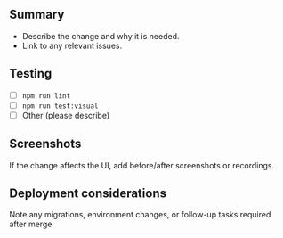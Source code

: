 ## Summary
- Describe the change and why it is needed.
- Link to any relevant issues.

## Testing
- [ ] `npm run lint`
- [ ] `npm run test:visual`
- [ ] Other (please describe)

## Screenshots
If the change affects the UI, add before/after screenshots or recordings.

## Deployment considerations
Note any migrations, environment changes, or follow-up tasks required after merge.
